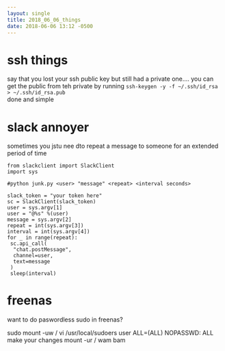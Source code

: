```yaml
---
layout: single
title: 2018_06_06_things
date: 2018-06-06 13:12 -0500
---
```


# ssh things
say that you lost your ssh public key but still had a private one....   you can get the public from teh private by running `ssh-keygen -y -f ~/.ssh/id_rsa > ~/.ssh/id_rsa.pub`   
done and simple

# slack annoyer
sometimes you jstu nee dto repeat a message to someone for an extended period of time 

```from time import sleep
from slackclient import SlackClient
import sys

#python junk.py <user> "message" <repeat> <interval seconds>

slack_token = "your token here"
sc = SlackClient(slack_token)
user = sys.argv[1]
user = "@%s" %(user)
message = sys.argv[2]
repeat = int(sys.argv[3])
interval = int(sys.argv[4])
for _ in range(repeat):
 sc.api_call(
  "chat.postMessage",
  channel=user,
  text=message
 )
 sleep(interval)
```


# freenas
want to do paswordless sudo in freenas?


sudo mount -uw /
vi /usr/local/sudoers
user ALL=(ALL) NOPASSWD: ALL
make your changes
mount -ur /
wam bam
